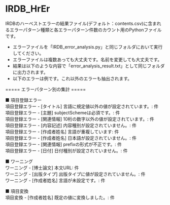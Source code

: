 # IRDB_HrEr
IRDBのハーベストエラーの結果ファイル(デフォルト：contents.csv)に含まれるエラーパターン種類と各エラーパターン件数のカウント用のPythonファイルです。

- エラーファイルを「IRDB_error_analysis.py」と同じフォルダにおいて実行してください。
- エラーファイルは複数あっても大丈夫です。名前を変更しても大丈夫です。
- 結果は以下のような内容で「error_analysis_result.txt」として同じフォルダに出力されます。
- 以下のエラーは例です。これ以外のエラーも抽出されます。

===== エラーパターン別の集計 =====    
    
■ 項目登録エラー  
項目登録エラー - [タイトル] 言語に規定値以外の値が設定されています。: 件  
項目登録エラー - [主題] subjectSchemeは必須です。: 件  
項目登録エラー - [関連情報] 10桁の数字以外の値が設定されています。: 件  
項目登録エラー - [内容記述] 内容種別が設定されていません。: 件  
項目登録エラー - [作成者姓名] 言語が重複しています: 件  
項目登録エラー - [作成者姓名] 日本語が設定されていません。: 件  
項目登録エラー - [関連情報] prefixの形式が不正です。: 件  
項目登録エラー - [日付] 日付種別が設定されていません。: 件  
  
■ ワーニング  
ワーニング - [博士論文] 本文URL: 件  
ワーニング - [出版タイプ] 出版タイプに値が設定されていません。: 件  
ワーニング - [作成者姓名] 言語が未設定です。: 件  
  
■ 項目変換  
項目変換 - [作成者姓名] 既定の値に変換しました。: 件  


